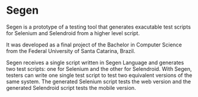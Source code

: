# Segen

Segen is a prototype of a testing tool that generates exacutable test scripts for Selenium and Selendroid from a higher level script.

It was developed as a final project of the Bachelor in Computer Science from the Federal University of Santa Catarina, Brazil.

Segen receives a single script written in Segen Language and generates two test scripts: one for Selenium and the other for Selendroid. With Segen, testers can write one single test script to test two equivalent versions of the same system. The generated Selenium script tests the web version and the generated Selendroid script tests the mobile version.
